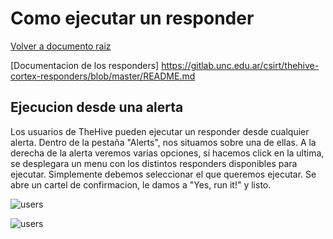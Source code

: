 # Como ejecutar un responder

[Volver a documento raiz](https://gitlab.unc.edu.ar/csirt/csirt-docs/tree/master#csirt-docs)

[Documentacion de los responders] https://gitlab.unc.edu.ar/csirt/thehive-cortex-responders/blob/master/README.md

## Ejecucion desde una alerta

Los usuarios de TheHive pueden ejecutar un responder desde cualquier alerta. Dentro de la pestaña "Alerts", nos situamos sobre una de ellas. A la derecha de la
alerta veremos varias opciones, si hacemos click en la ultima, se desplegara un menu con los distintos responders disponibles para ejecutar. Simplemente debemos
seleccionar el que queremos ejecutar. Se abre un cartel de confirmacion, le damos a "Yes, run it!" y listo.

![users](imagenes/ejecutar-responder.png)


![users](imagenes/confirmar-ejecucion-responder.png)